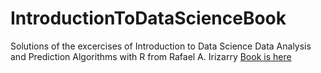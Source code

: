 # IntroductionToDataScienceBook
Solutions of the excercises  of Introduction to Data Science Data Analysis and Prediction Algorithms with R from Rafael A. Irizarry
[Book is here](https://rafalab.github.io/dsbook/)

